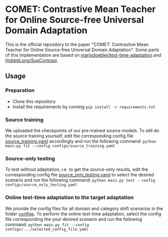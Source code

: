 # COMET: Contrastive Mean Teacher for Online Source-free Universal Domain Adaptation

This is the official repository to the paper "COMET: Contrastive Mean Teacher for Online Source-free Universal Domain Adaptation". Some parts of this implementation are based on [mariodoebler/test-time-adaptation](https://github.com/mariodoebler/test-time-adaptation) and [HobbitLong/SupContrast](https://github.com/HobbitLong/SupContrast).

## Usage
### Preparation
- Clone this repository
- Install the requirements by running `pip install -r requirements.txt`

### Source training
We uploaded the checkpoints of our pre-trained source models. To still do the source training yourself, edit the corresponding config file [source_training.yaml](configs/source_training.yaml) accordingly and run the following command: `python main.py fit --config configs/source_training.yaml`

### Source-only testing
To test without adaptation, i.e. to get the source-only results, edit the corresponding config file [source_only_testing.yaml](configs/source_only_testing.yaml) to select the desired scenario and run the following command: `python main.py test --config configs/source_only_testing.yaml`

### Online test-time adaptation to the target adaptation
We provide the config files for all domain and category shift scenarios in the folder [configs](configs). To perform the online test-time adaptation, select the config file corresponding the your desired scenario and run the following command: `python main.py fit --config configs/.../selected_config_file.yaml`
